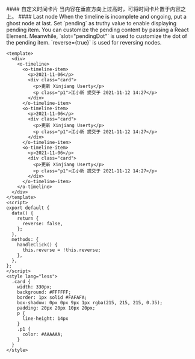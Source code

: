 <cn>
#### 自定义时间卡片
当内容在垂直方向上过高时，可将时间卡片置于内容之上。
</cn>

<us>
#### Last node
When the timeline is incomplete and ongoing, put a ghost node at last. Set `pending` as truthy value to enable displaying pending item. You can customize the pending content by passing a React Element. Meanwhile, `slot="pendingDot"` is used to customize the dot of the pending item.
`reverse={true}` is used for reversing nodes.
</us>

```vue
<template>
  <div>
    <o-timeline>
      <o-timeline-item>
        <p>2021-11-06</p>
        <div class="card">
          <p>更新 Xinjiang Userty</p>
          <p class="p1">江小新 提交于 2021-11-12 14:27</p>
        </div>
      </o-timeline-item>
      <o-timeline-item>
        <p>2021-11-06</p>
        <div class="card">
          <p>更新 Xinjiang Userty</p>
          <p class="p1">江小新 提交于 2021-11-12 14:27</p>
        </div>
      </o-timeline-item>
      <o-timeline-item>
        <p>2021-11-06</p>
        <div class="card">
          <p>更新 Xinjiang Userty</p>
          <p class="p1">江小新 提交于 2021-11-12 14:27</p>
        </div>
      </o-timeline-item>
    </o-timeline>
  </div>
</template>
<script>
export default {
  data() {
    return {
      reverse: false,
    };
  },
  methods: {
    handleClick() {
      this.reverse = !this.reverse;
    },
  },
};
</script>
<style lang="less">
  .card {
    width: 330px;
    background: #FFFFFF;
    border: 1px solid #FAFAFA;
    box-shadow: 0px 0px 9px 1px rgba(215, 215, 215, 0.35);
    padding: 20px 20px 10px 20px;
    p {
      line-height: 14px
    }
    .p1 {
      color: #AAAAAA;
    }
  }
</style>
```
